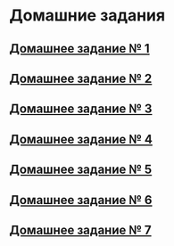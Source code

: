 # Домашние задания

## [Домашнее задание № 1](https://github.com/Let0Pda/Python_next/blob/main/Homework/DZ1/README.md)

## [Домашнее задание № 2](https://github.com/Let0Pda/Python_next/blob/main/Homework/DZ2/README.md)

## [Домашнее задание № 3](https://github.com/Let0Pda/Python_next/tree/main/Homework/DZ3/README.md)

## [Домашнее задание № 4](https://github.com/Let0Pda/Python_next/blob/main/Homework/DZ4/README.md)

## [Домашнее задание № 5](https://github.com/Let0Pda/Python_next/blob/main/Homework/DZ5/README.md)

## [Домашнее задание № 6](https://github.com/Let0Pda/Python_next/blob/main/Homework/DZ6/README.md)

## [Домашнее задание № 7](https://github.com/Let0Pda/Python_next/tree/main/Homework/DZ7)
